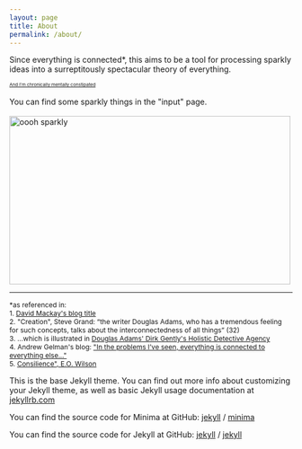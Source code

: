 ```yaml
---
layout: page
title: About
permalink: /about/
---
```



Since everything is connected*, this aims to be a tool for processing sparkly ideas into a surreptitously spectacular theory of everything. 

<a href="../poop/writing.html" style="font-size: 8px">And I'm chronically mentally constipated</a>
<br />
<br />
You can find some sparkly things in the "input" page.
<br />
<br />
 <img src="../documents/sisters.jpeg" title="oooh sparkly" style="width:500px;height:300px;"> 
<br />
<hr />
<p style="font-size:12px">
*as referenced in:
<br />
1. <a href="http://itila.blogspot.com/">David Mackay's blog title</a>
<br />
2. "Creation", Steve Grand: 
“the writer Douglas Adams, who has a tremendous feeling for such concepts, talks about the interconnectedness of all things” (32)
<br />
3. ...which is illustrated in <a href="../poop/gently.html">Douglas Adams' Dirk Gently's Holistic Detective Agency</a> 
<br />
4. Andrew Gelman's blog: <a href="https://statmodeling.stat.columbia.edu/2019/01/08/book-pearl-mackenzie/">"In the problems I’ve seen, everything is connected to everything else..."</a>
<br />
5. <a href="https://en.wikipedia.org/wiki/Consilience_(book)">Consilience", E.O. Wilson</a>


This is the base Jekyll theme. You can find out more info about customizing your Jekyll theme, as well as basic Jekyll usage documentation at [jekyllrb.com](https://jekyllrb.com/)

You can find the source code for Minima at GitHub:
[jekyll][jekyll-organization] /
[minima](https://github.com/jekyll/minima)

You can find the source code for Jekyll at GitHub:
[jekyll][jekyll-organization] /
[jekyll](https://github.com/jekyll/jekyll)


[jekyll-organization]: https://github.com/jekyll
